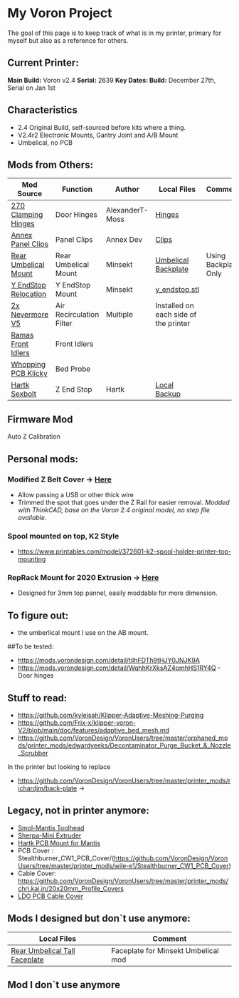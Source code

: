# My Voron Project

The goal of this page is to keep track of what is in my printer, primary for myself but also as a reference for others.

## Current Printer:
**Main Build:** Voron v2.4
**Serial:** 2639
**Key Dates: Build:** December 27th, Serial on Jan 1st

## Characteristics
* 2.4 Original Build, self-sourced before kits where a thing.
* V2.4r2 Electronic Mounts, Gantry Joint and A/B Mount
* Umbelical, no PCB



## Mods from Others:

| Mod Source | Function | Author | Local Files | Comment |
| --- | --- |--- |--- | --- |
| [270 Clamping Hinges](https://github.com/VoronDesign/VoronUsers/tree/master/printer_mods/AlexanderT-Moss/270-Clamping-Hinges) | Door Hinges | AlexanderT-Moss | [Hinges](/STL-Others/AlexanderT-Moss-270-Clamping-Hinges/) |
| [Annex Panel Clips](https://github.com/Annex-Engineering/Annex-Engineering_User_Mods/tree/main/Printers/All_Printers/annex_dev-Panel_2020_Clips_and_Hinges) | Panel Clips | Annex Dev | [Clips](/STL-Others/annex_dev-Panel_2020_Clips_and_Hinges/) |
| [Rear Umbelical Mount](https://github.com/VoronDesign/VoronUsers/tree/master/printer_mods/Minsekt/Rear_Umbilical) | Rear Umbelical Mount | Minsekt | [Umbelical Backplate](/STL-Others/Minsekt-Rear-Umbelical) | Using Backplate Only | 
| [Y EndStop Relocation](https://github.com/VoronDesign/VoronUsers/tree/master/printer_mods/Minsekt/) | Y EndStop Mount | Minsekt | [y_endstop.stl](/STL-Others/Minsekt-Rear-Umbelical/y_endstop.stl)
| [2x Nevermore V5](https://github.com/nevermore3d/Nevermore_Micro/blob/master/V5_Duo/Mods/Rear-Backmount-Plenum_by-mvieleers/mvieleers_nevermore_plenum_backmount.stl) | Air Recirculation Filter | Multiple | Installed on each side of the printer |
| [Ramas Front Idlers](https://github.com/Ramalama2/Voron-2-Mods/tree/main/Front_Idlers) | Front Idlers | 
| [Whopping PCB Klicky](https://github.com/tanaes/whopping_Voron_mods/tree/main/pcb_klicky) | Bed Probe | 
| [Hartk Sexbolt](https://github.com/VoronDesign/VoronUsers/tree/master/printer_mods/hartk1213/Voron2.4_SexBolt_ZEndstop) | Z End Stop | Hartk | [Local Backup](/STL-Others/Hartk-Voron2.4_SexBolt_ZEndstop/) 
## Firmware Mod
Auto Z Calibration


## Personal mods:
### Modified Z Belt Cover -> [Here](/STL/z_belt_cover/)
* Allow passing a USB or other thick wire
* Trimmed the spot that goes under the Z Rail for easier removal.
*Modded with ThinkCAD, base on the Voron 2.4 original model, no step file available.*

### Spool mounted on top, K2 Style
* https://www.printables.com/model/372601-k2-spool-holder-printer-top-mounting

### RepRack Mount for 2020 Extrusion -> [Here](/STL/2020_reprack_mount/)
* Designed for 3mm top pannel, easily moddable for more dimension.

## To figure out: 
* the umberlical mount I use on the AB mount.

##To be tested:
* https://mods.vorondesign.com/detail/tiIhFDTh9tHJY0JNJK9A
* https://mods.vorondesign.com/detail/WqhhKrXksAZ4omhHS1RY4Q - Door hinges


## Stuff to read:
* https://github.com/kyleisah/Klipper-Adaptive-Meshing-Purging
* https://github.com/Frix-x/klipper-voron-V2/blob/main/doc/features/adaptive_bed_mesh.md
* https://github.com/VoronDesign/VoronUsers/tree/master/orphaned_mods/printer_mods/edwardyeeks/Decontaminator_Purge_Bucket_&_Nozzle_Scrubber

In the printer but looking to replace
* https://github.com/VoronDesign/VoronUsers/tree/master/printer_mods/richardjm/back-plate ->

## Legacy, not in printer anymore:
* [Smol-Mantis Toolhead](https://github.com/sporkus/smol_mantis)
* [Sherpa-Mini Extruder](https://github.com/Annex-Engineering/Sherpa_Mini-Extruder)
* [Hartk PCB Mount for Mantis](https://github.com/mandryd/MantisUsermods/tree/main/Usermods/DustinSpeed/Hartk_PCB_Mount)
* PCB Cover : Stealthburner_CW1_PCB_Cover/(https://github.com/VoronDesign/VoronUsers/tree/master/printer_mods/wile-e1/Stealthburner_CW1_PCB_Cover)
* Cable Cover: https://github.com/VoronDesign/VoronUsers/tree/master/printer_mods/chri.kai.in/20x20mm_Profile_Covers
* [LDO PCB Cable Cover](https://github.com/MotorDynamicsLab/LDOVoron2/tree/main/STLs/DOSBCW2MountCover) 


## Mods I designed but don`t use anymore:
| Local Files | Comment |
| --- | --- | 
| [Rear Umbelical Tall Faceplate](/STL-Flisher/Rear-Umbelical/) | Faceplate for Minsekt Umbelical mod  |

## Mod I don`t use anymore